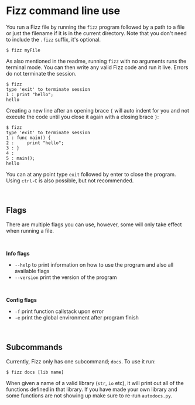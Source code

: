 # Fizz command line use

You run a Fizz file by running the `fizz` program followed by a path to a file or just the filename if it is in the current directory. Note that you don't need to include the `.fizz` suffix, it's optional.

```console
$ fizz myFile
```

As also mentioned in the readme, running `fizz` with no arguments runs the terminal mode. You can then write any valid Fizz code and run it live. Errors do not terminate the session.

```console
$ fizz
type 'exit' to terminate session
1 : print "hello";
hello
```

Creating a new line after an opening brace `{` will auto indent for you and not execute the code until you close it again with a closing brace `}`:

```console
$ fizz
type 'exit' to terminate session
1 : func main() {
2 :     print "hello";
3 : }
4 :
5 : main();
hello
```

You can at any point type `exit` followed by enter to close the program. Using `ctrl-C` is also possible, but not recommended.

<br>

## Flags

There are multiple flags you can use, however, some will only take effect when running a file.

<br>

**Info flags**

- `--help` to print information on how to use the program and also all available flags
- `--version` print the version of the program

<br>

**Config flags**

- `-f` print function callstack upon error
- `-e` print the global environment after program finish

<br>

## Subcommands

Currently, Fizz only has one subcommand; `docs`. To use it run:

```console
$ fizz docs [lib name]
```

When given a name of a valid library (`str`, `io` etc), it will print out all of the functions defined in that library. If you have made your own library and some functions are not showing up make sure to re-run `autodocs.py`.
